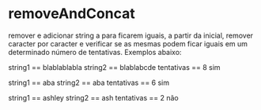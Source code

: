 # removeAndConcat
remover e adicionar string a para ficarem iguais, a partir da inicial, remover caracter por caracter e verificar se as mesmas podem ficar iguais em um determinado número de tentativas. Exemplos abaixo:

string1 == blablablabla
string2 ==  blablabcde
tentativas == 8
sim

string1 == aba
string2 ==  aba
tentativas == 6
sim

string1 == ashley
string2 ==  ash
tentativas == 2
não
